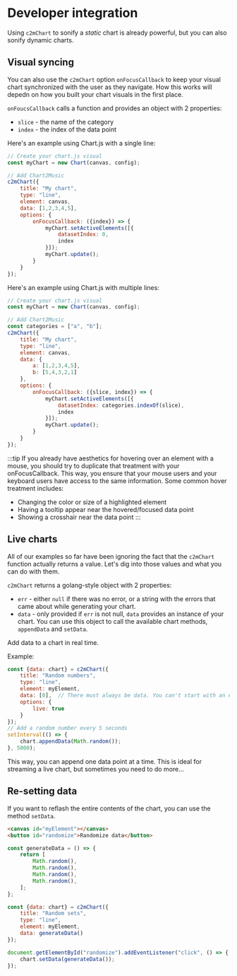 # Developer integration

Using `c2mChart` to sonify a *static* chart is already powerful, but you can also sonify dynamic charts.


## Visual syncing

You can also use the `c2mChart` option `onFocusCallback` to keep your visual chart synchronized with the user as they navigate. How this works will depedn on how you built your chart visuals in the first place.

`onFoucsCallback` calls a function and provides an object with 2 properties:
* `slice` - the name of the category
* `index` - the index of the data point

Here's an example using Chart.js with a single line:

```js
// Create your chart.js visual
const myChart = new Chart(canvas, config);

// Add Chart2Music
c2mChart({
    title: "My chart",
    type: "line",
    element: canvas,
    data: [1,2,3,4,5],
    options: {
        onFocusCallback: ({index}) => {
            myChart.setActiveElements([{
                datasetIndex: 0,
                index
            }]);
            myChart.update();
        }
    }
});
```

Here's an example using Chart.js with multiple lines:
```js
// Create your chart.js visual
const myChart = new Chart(canvas, config);

// Add Chart2Music
const categories = ["a", "b"];
c2mChart({
    title: "My chart",
    type: "line",
    element: canvas,
    data: {
        a: [1,2,3,4,5],
        b: [5,4,3,2,1]
    },
    options: {
        onFocusCallback: ({slice, index}) => {
            myChart.setActiveElements([{
                datasetIndex: categories.indexOf(slice),
                index
            }]);
            myChart.update();
        }
    }
});
```

:::tip
If you already have aesthetics for hovering over an element with a mouse, you should try to duplicate that treatment with your onFocusCallback. This way, you ensure that your mouse users and your keyboard users have access to the same information. Some common hover treatment includes:
* Changing the color or size of a highlighted element
* Having a tooltip appear near the hovered/focused data point
* Showing a crosshair near the data point
:::

## Live charts

All of our examples so far have been ignoring the fact that the `c2mChart` function actually returns a value. Let's dig into those values and what you can do with them.

`c2mChart` returns a golang-style object with 2 properties:
* `err` - either `null` if there was no error, or a string with the errors that came about while generating your chart.
* `data` - only provided if `err` is not null, `data` provides an instance of your chart. You can use this object to call the available chart methods, `appendData` and `setData`.


Add data to a chart in real time.

Example:
```js
const {data: chart} = c2mChart({
    title: "Random numbers",
    type: "line",
    element: myElement,
    data: [0],  // There must always be data. You can't start with an empty chart.
    options: {
        live: true
    }
});
// Add a random number every 5 seconds
setInterval(() => {
    chart.appendData(Math.random());
}, 5000);
```

This way, you can append one data point at a time. This is ideal for streaming a live chart, but sometimes you need to do more...

## Re-setting data

If you want to reflash the entire contents of the chart, you can use the method `setData`.

```html
<canvas id="myElement"></canvas>
<button id="randomize">Randomize data</button>
```

```js
const generateData = () => {
    return [
        Math.random(),
        Math.random(),
        Math.random(),
        Math.random(),
    ];
};

const {data: chart} = c2mChart({
    title: "Random sets",
    type: "line",
    element: myElement,
    data: generateData()
});

document.getElementById("randomize").addEventListener("click", () => {
    chart.setData(generateData());
});
```
